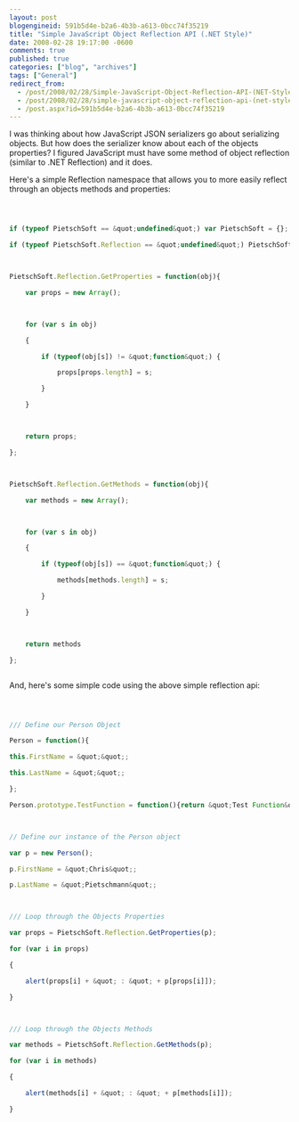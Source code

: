 ```yaml
---
layout: post
blogengineid: 591b5d4e-b2a6-4b3b-a613-0bcc74f35219
title: "Simple JavaScript Object Reflection API (.NET Style)"
date: 2008-02-28 19:17:00 -0600
comments: true
published: true
categories: ["blog", "archives"]
tags: ["General"]
redirect_from: 
  - /post/2008/02/28/Simple-JavaScript-Object-Reflection-API-(NET-Style)
  - /post/2008/02/28/simple-javascript-object-reflection-api-(net-style)
  - /post.aspx?id=591b5d4e-b2a6-4b3b-a613-0bcc74f35219
---
```

<!-- more -->


I was thinking about how JavaScript JSON serializers go about serializing objects. But how does the serializer know about each of the objects properties? I figured JavaScript must have some method of object reflection (similar to .NET Reflection) and it does. 



Here&#39;s a simple Reflection namespace that allows you to more easily reflect through an objects methods and properties: 



```javascript 



if (typeof PietschSoft == &quot;undefined&quot;) var PietschSoft = {};

if (typeof PietschSoft.Reflection == &quot;undefined&quot;) PietschSoft.Reflection = {}; 



PietschSoft.Reflection.GetProperties = function(obj){

    var props = new Array(); 



    for (var s in obj)

    {

        if (typeof(obj[s]) != &quot;function&quot;) {

            props[props.length] = s;

        }

    } 



    return props;

}; 



PietschSoft.Reflection.GetMethods = function(obj){

    var methods = new Array(); 



    for (var s in obj)

    {

        if (typeof(obj[s]) == &quot;function&quot;) {

            methods[methods.length] = s;

        }

    } 



    return methods

}; 



``` 



And, here&#39;s some simple code using the above simple reflection api: 



```javascript 



/// Define our Person Object

Person = function(){

this.FirstName = &quot;&quot;;

this.LastName = &quot;&quot;;

};

Person.prototype.TestFunction = function(){return &quot;Test Function&quot;;};



// Define our instance of the Person object

var p = new Person();

p.FirstName = &quot;Chris&quot;;

p.LastName = &quot;Pietschmann&quot;;



/// Loop through the Objects Properties

var props = PietschSoft.Reflection.GetProperties(p);

for (var i in props)

{

    alert(props[i] + &quot; : &quot; + p[props[i]]);

}



/// Loop through the Objects Methods

var methods = PietschSoft.Reflection.GetMethods(p);

for (var i in methods)

{

    alert(methods[i] + &quot; : &quot; + p[methods[i]]);

} 



``` 


